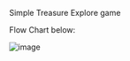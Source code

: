 Simple Treasure Explore game


Flow Chart below: 

![image](https://github.com/CoderKUN13/Treasure-game/assets/98008881/c3f03026-4346-4413-82f3-92e2aeb32f05)
